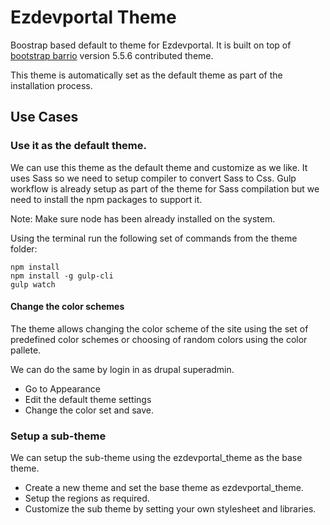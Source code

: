 # Ezdevportal Theme

Boostrap based default to theme for Ezdevportal. It is built on top
of [bootstrap barrio](https://www.drupal.org/project/bootstrap_barrio) version 5.5.6
contributed theme.

This theme is automatically set as the default theme as part of the installation
process.


## Use Cases

### Use it as the default theme.

  We can use this theme as the default theme and customize as we like. It uses
  Sass so we need to setup compiler to convert Sass to Css. Gulp workflow is
  already setup as part of the theme for Sass compilation but we need to install
  the npm packages to support it.

  Note: Make sure node has been already installed on the system.

  Using the terminal run the following set of commands from the theme folder:

  ```
  npm install
  npm install -g gulp-cli
  gulp watch
  ```

#### Change the color schemes

The theme allows changing the color scheme of the site using the set of
predefined color schemes or choosing of random colors using the color
pallete.

We can do the same by login in as drupal superadmin.
- Go to Appearance
- Edit the default theme settings
- Change the color set and save.

### Setup a sub-theme

We can setup the sub-theme using the ezdevportal_theme as the base theme.

- Create a new theme and set the base theme as ezdevportal_theme.
- Setup the regions as required.
- Customize the sub theme by setting your own stylesheet and libraries.
